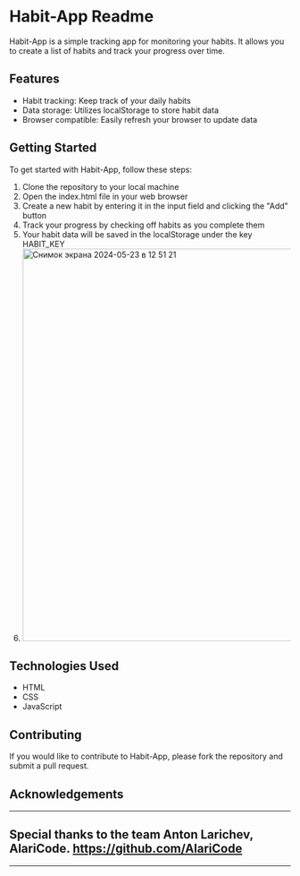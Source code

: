 # Habit-App Readme

Habit-App is a simple tracking app for monitoring your habits. It allows you to create a list of habits and track your progress over time.

## Features
- Habit tracking: Keep track of your daily habits
- Data storage: Utilizes localStorage to store habit data
- Browser compatible: Easily refresh your browser to update data

## Getting Started
To get started with Habit-App, follow these steps:

1. Clone the repository to your local machine
2. Open the index.html file in your web browser
3. Create a new habit by entering it in the input field and clicking the "Add" button
4. Track your progress by checking off habits as you complete them
5. Your habit data will be saved in the localStorage under the key HABIT_KEY
6. <img width="701" alt="Снимок экрана 2024-05-23 в 12 51 21" src="https://github.com/this-is-mirita/Habbit-App/assets/75108166/55bdca19-bd60-4711-a402-086d99ad014d">


## Technologies Used
- HTML
- CSS
- JavaScript

## Contributing
If you would like to contribute to Habit-App, please fork the repository and submit a pull request. 

## Acknowledgements
----------------------------
Special thanks to the team
Anton Larichev,
AlariCode. 
https://github.com/AlariCode
----------------------------
--------------------------------------------------------------------------------------------------------------------------------------------
